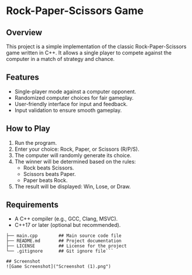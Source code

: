 # Rock-Paper-Scissors Game

## Overview
This project is a simple implementation of the classic Rock-Paper-Scissors game written in C++. It allows a single player to compete against the computer in a match of strategy and chance.

## Features
- Single-player mode against a computer opponent.
- Randomized computer choices for fair gameplay.
- User-friendly interface for input and feedback.
- Input validation to ensure smooth gameplay.

## How to Play
1. Run the program.
2. Enter your choice: Rock, Paper, or Scissors (R/P/S).
3. The computer will randomly generate its choice.
4. The winner will be determined based on the rules:
   - Rock beats Scissors.
   - Scissors beats Paper.
   - Paper beats Rock.
5. The result will be displayed: Win, Lose, or Draw.

## Requirements
- A C++ compiler (e.g., GCC, Clang, MSVC).
- C++17 or later (optional but recommended).

```rock-paper-scissors/
├── main.cpp        ## Main source code file
├── README.md       ## Project documentation
├── LICENSE         ## License for the project
└── .gitignore      ## Git ignore file```

## Screenshot
![Game Screenshot]("Screenshot (1).png")
   

